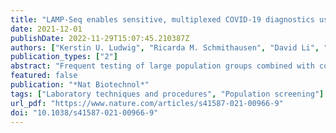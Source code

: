```yaml
---
title: "LAMP-Seq enables sensitive, multiplexed COVID-19 diagnostics using molecular barcoding"
date: 2021-12-01
publishDate: 2022-11-29T15:07:45.210387Z
authors: ["Kerstin U. Ludwig", "Ricarda M. Schmithausen", "David Li", "Max L. Jacobs", "Ronja Hollstein", "Katja Blumenstock", "Jana Liebing", "Mikołaj Słabicki", "Amir Ben-Shmuel", "Ofir Israeli", "Shay Weiss", "Thomas S. Ebert", "Nir Paran", "Wibke Rüdiger", "Gero Wilbring", "David Feldman", "Bärbel Lippke", "Nina Ishorst", "Lara M. Hochfeld", "Eva C. Beins", "Ines H. Kaltheuner", "Maximilian Schmitz", "Aliona Wöhler", "Manuel Döhla", "Esther Sib", "Marius Jentzsch", "Jacob D. Borrajo", "Jonathan Strecker", "Julia Reinhardt", "Brian Cleary", "Matthias Geyer", "Michael Hölzel", "Rhiannon Macrae", "Markus M. Nöthen", "Per Hoffmann", "Martin Exner", "Aviv Regev", "Feng Zhang", "Jonathan L. Schmid-Burgk"]
publication_types: ["2"]
abstract: "Frequent testing of large population groups combined with contact tracing and isolation measures will be crucial for containing Coronavirus Disease 2019 outbreaks. Here we present LAMP-Seq, a modified, highly scalable reverse transcription loop-mediated isothermal amplification (RT–LAMP) method. Unpurified biosamples are barcoded and amplified in a single heat step, and pooled products are analyzed en masse by sequencing. Using commercial reagents, LAMP-Seq has a limit of detection of ~2.2 molecules per µl at 95% confidence and near-perfect specificity for severe acute respiratory syndrome coronavirus 2 given its sequence readout. Clinical validation of an open-source protocol with 676 swab samples, 98 of which were deemed positive by standard RT–qPCR, demonstrated 100% sensitivity in individuals with cycle threshold values of up to 33 and a specificity of 99.7%, at a very low material cost. With a time-to-result of fewer than 24 h, low cost and little new infrastructure requirement, LAMP-Seq can be readily deployed for frequent testing as part of an integrated public health surveillance program."
featured: false
publication: "*Nat Biotechnol*"
tags: ["Laboratory techniques and procedures", "Population screening"]
url_pdf: "https://www.nature.com/articles/s41587-021-00966-9"
doi: "10.1038/s41587-021-00966-9"
---
```


